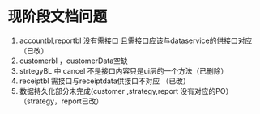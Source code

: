 # 现阶段文档问题 #

1. accountbl,reportbl  没有需接口 且需接口应该与dataservice的供接口对应 （已改）
2. customerbl ，customerData空缺
3. strtegyBL 中 cancel 不是接口内容只是ui层的一个方法（已删除）
4. receiptbl 需接口与receiptdata供接口不对应 （已改）
5. 数据持久化部分未完成(customer ,strategy,report 没有对应的PO）（strategy，report已改）